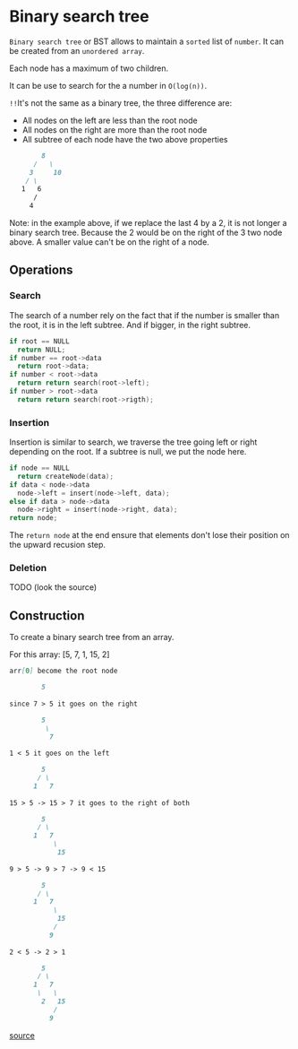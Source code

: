 # Binary search tree

`Binary search tree` or BST allows to maintain a `sorted` list of
`number`. It can be created from an `unordered array`.

Each node has a maximum of two children.

It can be use to search for the a number in `O(log(n))`.

`!!`It's not the same as a binary tree, the three difference are:

- All nodes on the left are less than the root node
- All nodes on the right are more than the root node
- All subtree of each node have the two above properties


```markdown
        8
      /   \
     3     10
    / \
   1   6 
      /
     4
```
Note: in the example above, if we replace the last 4 by a 2, it is
not longer a binary search tree. Because the 2 would be on the right 
of the 3 two node above. A smaller value can't be on the right of a node.

## Operations

### Search

The search of a number rely on the fact that if the number is
smaller than the root, it is in the left subtree. And if bigger,
in the right subtree.

```C
if root == NULL
  return NULL;
if number == root->data
  return root->data;
if number < root->data
  return return search(root->left);
if number > root->data
  return return search(root->rigth);
```

### Insertion

Insertion is similar to search, we traverse the tree going left
or right depending on the root. If a subtree is null, we put the node here.

```C
if node == NULL
  return createNode(data);
if data < node->data
  node->left = insert(node->left, data);
else if data > node->data
  node->right = insert(node->right, data);
return node;
```
The `return node` at the end ensure that elements don't lose their
position on the upward recusion step.

### Deletion

TODO (look the source)

## Construction

To create a binary search tree from an array.

For this array: [5, 7, 1, 15, 2]

```markdown
arr[0] become the root node

        5
        
since 7 > 5 it goes on the right

        5
         \
          7
          
1 < 5 it goes on the left

        5
       / \
      1   7
      
15 > 5 -> 15 > 7 it goes to the right of both 

        5
       / \
      1   7
           \
            15
            
9 > 5 -> 9 > 7 -> 9 < 15

        5
       / \
      1   7
           \
            15
           /
          9
          
2 < 5 -> 2 > 1

        5
       / \
      1   7
       \   \
        2   15
           /
          9
```




[source](https://www.programiz.com/dsa/binary-search-tree)
